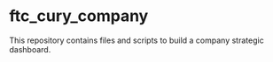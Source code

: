 # ftc_cury_company
This repository contains files and scripts to build a company strategic dashboard.
